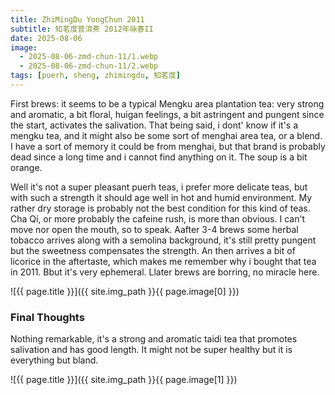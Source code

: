 ```yaml
---
title: ZhiMingDu YongChun 2011
subtitle: 知茗度普洱茶 2012年咏春II
date: 2025-08-06
image: 
  - 2025-08-06-zmd-chun-11/1.webp
  - 2025-08-06-zmd-chun-11/2.webp
tags: [puerh, sheng, zhimingdu, 知茗度]
---
```

First brews: it seems to be a typical Mengku area plantation tea: very strong and aromatic, a bit floral, huigan feelings, a bit astringent and pungent since the start, activates the salivation. That being said, i dont' know if it's a mengku tea, and it might also be some sort of menghai area tea, or a blend. I have a sort of memory it could be from menghai, but that brand is probably dead since a long time and i cannot find anything on it. The soup is a bit orange.

Well it's not a super pleasant puerh teas, i prefer more delicate teas, but with such a strength it should age well in hot and humid environment. My rather dry storage is probably not the best condition for this kind of teas.
Cha Qi, or more probably the cafeine rush, is more than obvious. I can't move nor open the mouth, so to speak.
Aafter 3-4 brews some herbal tobacco arrives along with a semolina background, it's still pretty pungent but the sweetness compensates the strength. An then arrives a bit of licorice in the aftertaste, which makes me remember why i bought that tea in 2011. Bbut it's very ephemeral. Llater brews are borring, no miracle here.

![{{ page.title }}]({{ site.img_path }}{{ page.image[0] }})

### Final Thoughts
Nothing remarkable, it's a strong and aromatic taidi tea that promotes salivation and has good length. It might not be super healthy but it is everything but bland.

![{{ page.title }}]({{ site.img_path }}{{ page.image[1] }})
